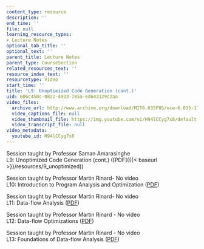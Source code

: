 ```yaml
---
content_type: resource
description: ''
end_time: ''
file: null
learning_resource_types:
- Lecture Notes
optional_tab_title: ''
optional_text: ''
parent_title: Lecture Notes
parent_type: CourseSection
related_resources_text: ''
resource_index_text: ''
resourcetype: Video
start_time: ''
title: 'L9: Unoptimized Code Generation (cont.)'
uid: 606c450c-0822-4933-785a-ed643129c2aa
video_files:
  archive_url: http://www.archive.org/download/MIT6.035F05/ocw-6.035-17oct2005-220k.mp4
  video_captions_file: null
  video_thumbnail_file: https://img.youtube.com/vi/H94lCCyg7x8/default.jpg
  video_transcript_file: null
video_metadata:
  youtube_id: H94lCCyg7x8
---
```


Session taught by Professor Saman Amarasinghe  
L9: Unoptimized Code Generation (cont.) ([PDF]({{< baseurl >}}/resources/9_unoptimized))

Session taught by Professor Martin Rinard- No video  
L10: Introduction to Program Analysis and Optimization ([PDF](/courses/electrical-engineering-and-computer-science/6-035-computer-language-engineering-sma-5502-fall-2005/lecture-notes/10_anlystrnsfrmn.pdf "Open in a new window."))  
  
Session taught by Professor Martin Rinard- No video  
L11: Data-flow Analysis ([PDF](/courses/electrical-engineering-and-computer-science/6-035-computer-language-engineering-sma-5502-fall-2005/lecture-notes/10anlystrnsfrmn2.pdf "Open in a new window."))

Session taught by Professor Martin Rinard - No video  
L12: Data-flow Optimizations ([PDF](/courses/electrical-engineering-and-computer-science/6-035-computer-language-engineering-sma-5502-fall-2005/lecture-notes/10anlystrnsfrmn2.pdf "Open in a new window."))

Session taught by Professor Martin Rinard - No video  
L13: Foundations of Data-flow Analysis ([PDF](/courses/electrical-engineering-and-computer-science/6-035-computer-language-engineering-sma-5502-fall-2005/lecture-notes/11dataflowanlys.pdf "Open in a new window."))